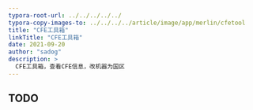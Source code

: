 ```yaml
---
typora-root-url: ../../../../../
typora-copy-images-to: ../../../../article/image/app/merlin/cfetool
title: "CFE工具箱"
linkTitle: "CFE工具箱"
date: 2021-09-20
author: "sadog"
description: >
  CFE工具箱，查看CFE信息，改机器为国区
---
```


## TODO


